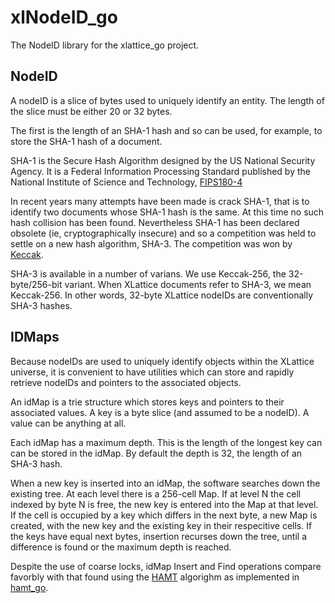 # xlNodeID_go

The NodeID library for the xlattice_go project.

## NodeID

A nodeID is a slice of bytes used to uniquely identify an entity.  The 
length of the slice must be either 20 or 32 bytes.  

The first is the length of an SHA-1 hash and so can be used, for example, 
to store the SHA-1 hash of a document.  

SHA-1 is the Secure Hash Algorithm designed by the US National Security Agency.
It is a Federal Information Processing Standard published by the National 
Institute of Science and Technology, 
[FIPS180-4](http://csrc.nist.gov/publications/fips/fips180-4/fips-180-4.pdf)

In recent years many attempts have been made is crack SHA-1, that is to 
identify two documents whose SHA-1 hash is the same.  At this time no such
hash collision has been found.  Nevertheless SHA-1 has been declared obsolete 
(ie, cryptographically insecure) and so a competition was held to settle on a 
new hash algorithm, SHA-3.  The competition was won by 
[Keccak](http://noekeon.org/Keccak-implementation-3.2.pdf).  

SHA-3 is available in a number of varians.  We use Keccak-256, the 
32-byte/256-bit variant.  When XLattice documents refer to SHA-3, we mean 
Keccak-256.  In other words, 32-byte XLattice nodeIDs are conventionally
SHA-3 hashes.

## IDMaps

Because nodeIDs are used to uniquely identify objects within the XLattice
universe, it is convenient to have utilities which can store and rapidly
retrieve nodeIDs and pointers to the associated objects.

An idMap is a trie structure which stores keys and pointers to their associated
values.  A key is a byte slice (and assumed to be a nodeID).  A value can
be anything at all.

Each idMap has a maximum depth.  This is the length of the longest key can
can be stored in the idMap.  By default the depth is 32, the length of an
SHA-3 hash.

When a new key is inserted into an idMap, the software searches down the 
existing tree.  At each level there is a 256-cell Map.  If at level N the
cell indexed by byte N is free, the new key is entered into the Map at 
that level.  If the cell is occupied by a key which differs in the next
byte, a new Map is created, with the new key and the existing key in their
respecitive cells.  If the keys have equal next bytes, insertion recurses
down the tree, until a difference is found or the maximum depth is reached.

Despite the use of coarse locks, idMap
Insert and Find operations compare favorbly with that found using the 
[HAMT](http://en.wikipedia.org/wiki/Hash_array_mapped_trie) algorighm as
implemented in [hamt_go](http://jddixon.github.io/hamt_go).  
